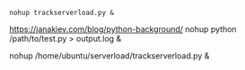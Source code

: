 ```
nohup trackserverload.py &

```
https://janakiev.com/blog/python-background/
nohup python /path/to/test.py > output.log &

nohup /home/ubuntu/serverload/trackserverload.py &

